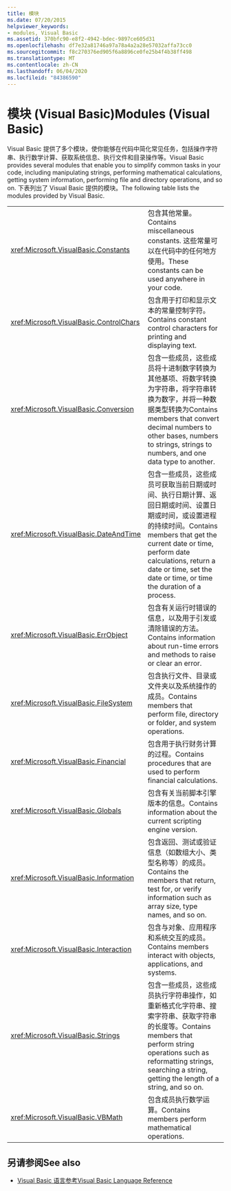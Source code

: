 ```yaml
---
title: 模块
ms.date: 07/20/2015
helpviewer_keywords:
- modules, Visual Basic
ms.assetid: 370bfc90-e8f2-4942-bdec-9897ce605d31
ms.openlocfilehash: df7e32a81746a97a78a4a2a28e57032affa73cc0
ms.sourcegitcommit: f8c270376ed905f6a8896ce0fe25b4f4b38ff498
ms.translationtype: MT
ms.contentlocale: zh-CN
ms.lasthandoff: 06/04/2020
ms.locfileid: "84386590"
---
```

# <a name="modules-visual-basic"></a><span data-ttu-id="3df59-102">模块 (Visual Basic)</span><span class="sxs-lookup"><span data-stu-id="3df59-102">Modules (Visual Basic)</span></span>

<span data-ttu-id="3df59-103">Visual Basic 提供了多个模块，使你能够在代码中简化常见任务，包括操作字符串、执行数学计算、获取系统信息、执行文件和目录操作等。</span><span class="sxs-lookup"><span data-stu-id="3df59-103">Visual Basic provides several modules that enable you to simplify common tasks in your code, including manipulating strings, performing mathematical calculations, getting system information, performing file and directory operations, and so on.</span></span> <span data-ttu-id="3df59-104">下表列出了 Visual Basic 提供的模块。</span><span class="sxs-lookup"><span data-stu-id="3df59-104">The following table lists the modules provided by Visual Basic.</span></span>  
  
|||  
|---|---|  
|<xref:Microsoft.VisualBasic.Constants>|<span data-ttu-id="3df59-105">包含其他常量。</span><span class="sxs-lookup"><span data-stu-id="3df59-105">Contains miscellaneous constants.</span></span> <span data-ttu-id="3df59-106">这些常量可以在代码中的任何地方使用。</span><span class="sxs-lookup"><span data-stu-id="3df59-106">These constants can be used anywhere in your code.</span></span>|  
|<xref:Microsoft.VisualBasic.ControlChars>|<span data-ttu-id="3df59-107">包含用于打印和显示文本的常量控制字符。</span><span class="sxs-lookup"><span data-stu-id="3df59-107">Contains constant control characters for printing and displaying text.</span></span>|  
|<xref:Microsoft.VisualBasic.Conversion>|<span data-ttu-id="3df59-108">包含一些成员，这些成员将十进制数字转换为其他基项、将数字转换为字符串，将字符串转换为数字，并将一种数据类型转换为</span><span class="sxs-lookup"><span data-stu-id="3df59-108">Contains members that convert decimal numbers to other bases, numbers to strings, strings to numbers, and one data type to another.</span></span>|  
|<xref:Microsoft.VisualBasic.DateAndTime>|<span data-ttu-id="3df59-109">包含一些成员，这些成员可获取当前日期或时间、执行日期计算、返回日期或时间、设置日期或时间，或设置进程的持续时间。</span><span class="sxs-lookup"><span data-stu-id="3df59-109">Contains members that get the current date or time, perform date calculations, return a date or time, set the date or time, or time the duration of a process.</span></span>|  
|<xref:Microsoft.VisualBasic.ErrObject>|<span data-ttu-id="3df59-110">包含有关运行时错误的信息，以及用于引发或清除错误的方法。</span><span class="sxs-lookup"><span data-stu-id="3df59-110">Contains information about run-time errors and methods to raise or clear an error.</span></span>|  
|<xref:Microsoft.VisualBasic.FileSystem>|<span data-ttu-id="3df59-111">包含执行文件、目录或文件夹以及系统操作的成员。</span><span class="sxs-lookup"><span data-stu-id="3df59-111">Contains members that perform file, directory or folder, and system operations.</span></span>|  
|<xref:Microsoft.VisualBasic.Financial>|<span data-ttu-id="3df59-112">包含用于执行财务计算的过程。</span><span class="sxs-lookup"><span data-stu-id="3df59-112">Contains procedures that are used to perform financial calculations.</span></span>|  
|<xref:Microsoft.VisualBasic.Globals>|<span data-ttu-id="3df59-113">包含有关当前脚本引擎版本的信息。</span><span class="sxs-lookup"><span data-stu-id="3df59-113">Contains information about the current scripting engine version.</span></span>|  
|<xref:Microsoft.VisualBasic.Information>|<span data-ttu-id="3df59-114">包含返回、测试或验证信息（如数组大小、类型名称等）的成员。</span><span class="sxs-lookup"><span data-stu-id="3df59-114">Contains the members that return, test for, or verify information such as array size, type names, and so on.</span></span>|  
|<xref:Microsoft.VisualBasic.Interaction>|<span data-ttu-id="3df59-115">包含与对象、应用程序和系统交互的成员。</span><span class="sxs-lookup"><span data-stu-id="3df59-115">Contains members interact with objects, applications, and systems.</span></span>|  
|<xref:Microsoft.VisualBasic.Strings>|<span data-ttu-id="3df59-116">包含一些成员，这些成员执行字符串操作，如重新格式化字符串、搜索字符串、获取字符串的长度等。</span><span class="sxs-lookup"><span data-stu-id="3df59-116">Contains members that perform string operations such as reformatting strings, searching a string, getting the length of a string, and so on.</span></span>|  
|<xref:Microsoft.VisualBasic.VBMath>|<span data-ttu-id="3df59-117">包含成员执行数学运算。</span><span class="sxs-lookup"><span data-stu-id="3df59-117">Contains members perform mathematical operations.</span></span>|  
  
## <a name="see-also"></a><span data-ttu-id="3df59-118">另请参阅</span><span class="sxs-lookup"><span data-stu-id="3df59-118">See also</span></span>

- [<span data-ttu-id="3df59-119">Visual Basic 语言参考</span><span class="sxs-lookup"><span data-stu-id="3df59-119">Visual Basic Language Reference</span></span>](index.md)
